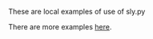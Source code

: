 These are local examples of use of sly.py

There are more examples <a href="https://github.com/dabeaz/sly">here</a>.
